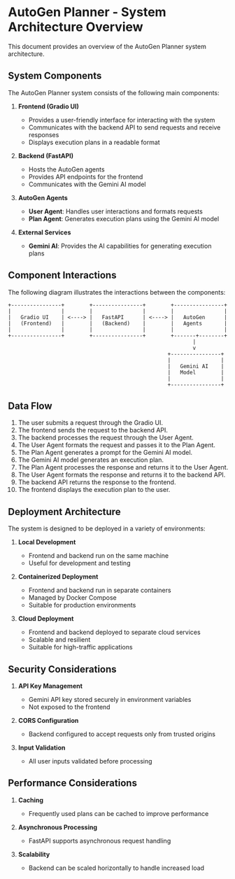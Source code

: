 # AutoGen Planner - System Architecture Overview

This document provides an overview of the AutoGen Planner system architecture.

## System Components

The AutoGen Planner system consists of the following main components:

1. **Frontend (Gradio UI)**
   - Provides a user-friendly interface for interacting with the system
   - Communicates with the backend API to send requests and receive responses
   - Displays execution plans in a readable format

2. **Backend (FastAPI)**
   - Hosts the AutoGen agents
   - Provides API endpoints for the frontend
   - Communicates with the Gemini AI model

3. **AutoGen Agents**
   - **User Agent**: Handles user interactions and formats requests
   - **Plan Agent**: Generates execution plans using the Gemini AI model

4. **External Services**
   - **Gemini AI**: Provides the AI capabilities for generating execution plans

## Component Interactions

The following diagram illustrates the interactions between the components:

```
+----------------+        +----------------+        +----------------+
|                |        |                |        |                |
|   Gradio UI    | <----> |   FastAPI      | <----> |   AutoGen      |
|   (Frontend)   |        |   (Backend)    |        |   Agents       |
|                |        |                |        |                |
+----------------+        +----------------+        +-------+--------+
                                                           |
                                                           v
                                                   +----------------+
                                                   |                |
                                                   |   Gemini AI    |
                                                   |   Model        |
                                                   |                |
                                                   +----------------+
```

## Data Flow

1. The user submits a request through the Gradio UI.
2. The frontend sends the request to the backend API.
3. The backend processes the request through the User Agent.
4. The User Agent formats the request and passes it to the Plan Agent.
5. The Plan Agent generates a prompt for the Gemini AI model.
6. The Gemini AI model generates an execution plan.
7. The Plan Agent processes the response and returns it to the User Agent.
8. The User Agent formats the response and returns it to the backend API.
9. The backend API returns the response to the frontend.
10. The frontend displays the execution plan to the user.

## Deployment Architecture

The system is designed to be deployed in a variety of environments:

1. **Local Development**
   - Frontend and backend run on the same machine
   - Useful for development and testing

2. **Containerized Deployment**
   - Frontend and backend run in separate containers
   - Managed by Docker Compose
   - Suitable for production environments

3. **Cloud Deployment**
   - Frontend and backend deployed to separate cloud services
   - Scalable and resilient
   - Suitable for high-traffic applications

## Security Considerations

1. **API Key Management**
   - Gemini API key stored securely in environment variables
   - Not exposed to the frontend

2. **CORS Configuration**
   - Backend configured to accept requests only from trusted origins

3. **Input Validation**
   - All user inputs validated before processing

## Performance Considerations

1. **Caching**
   - Frequently used plans can be cached to improve performance

2. **Asynchronous Processing**
   - FastAPI supports asynchronous request handling

3. **Scalability**
   - Backend can be scaled horizontally to handle increased load 
